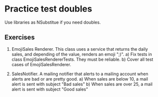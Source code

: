 # Practice test doubles
Use libraries as NSubstitue if you need doubles.

## Exercises
1. EmojiSales Renderer. This class uses a service that returns the daily sales, and depending of the value, renders an emoji ";)".
  a) Fix tests in class EmojiSalesRendererTests. They must be reliable.
  b) Cover all test cases of EmojiSalesRenderer.

2. SalesNotifier. A mailing notifier that alerts to a mailing account when alerts are bad or are pretty good.
  a) When sales are below 10, a mail alert is sent with subject "Bad sales"
  b) When sales are over 25, a mail alert is sent with subject "Good sales"
